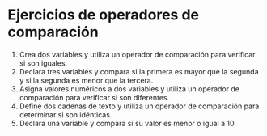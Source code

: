 # Ejercicios de operadores de comparación

1. Crea dos variables y utiliza un operador de comparación para verificar si son iguales.
2. Declara tres variables y compara si la primera es mayor que la segunda y si la segunda es menor que la tercera.
3. Asigna valores numéricos a dos variables y utiliza un operador de comparación para verificar si son diferentes.
4. Define dos cadenas de texto y utiliza un operador de comparación para determinar si son idénticas.
5. Declara una variable y compara si su valor es menor o igual a 10.
